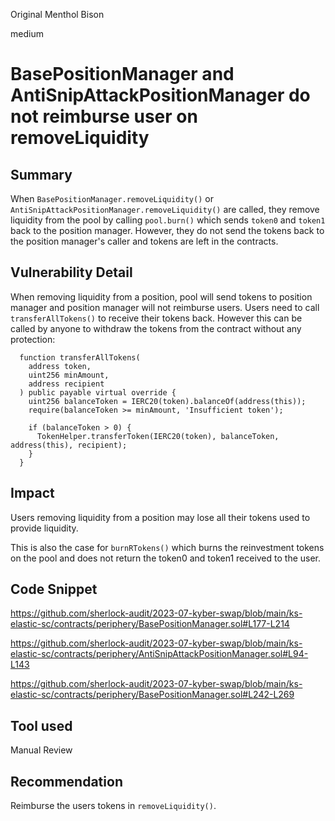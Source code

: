 Original Menthol Bison

medium

# BasePositionManager and AntiSnipAttackPositionManager do not reimburse user on removeLiquidity
## Summary

When `BasePositionManager.removeLiquidity()` or `AntiSnipAttackPositionManager.removeLiquidity()` are called, they remove liquidity from the pool by calling `pool.burn()` which sends `token0` and `token1` back to the position manager. However, they do not send the tokens back to the position manager's caller and tokens are left in the contracts.

## Vulnerability Detail

When removing liquidity from a position, pool will send tokens to position manager and position manager will not reimburse users. Users need to call `transferAllTokens()` to receive their tokens back. However this can be called by anyone to withdraw the tokens from the contract without any protection:

```solidity
  function transferAllTokens(
    address token,
    uint256 minAmount,
    address recipient
  ) public payable virtual override {
    uint256 balanceToken = IERC20(token).balanceOf(address(this));
    require(balanceToken >= minAmount, 'Insufficient token');

    if (balanceToken > 0) {
      TokenHelper.transferToken(IERC20(token), balanceToken, address(this), recipient);
    }
  }
```

## Impact

Users removing liquidity from a position may lose all their tokens used to provide liquidity.

This is also the case for `burnRTokens()` which burns the reinvestment tokens on the pool and does not return the token0 and token1 received to the user.

## Code Snippet

https://github.com/sherlock-audit/2023-07-kyber-swap/blob/main/ks-elastic-sc/contracts/periphery/BasePositionManager.sol#L177-L214

https://github.com/sherlock-audit/2023-07-kyber-swap/blob/main/ks-elastic-sc/contracts/periphery/AntiSnipAttackPositionManager.sol#L94-L143

https://github.com/sherlock-audit/2023-07-kyber-swap/blob/main/ks-elastic-sc/contracts/periphery/BasePositionManager.sol#L242-L269

## Tool used

Manual Review

## Recommendation

Reimburse the users tokens in `removeLiquidity()`.
